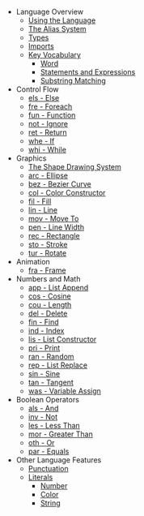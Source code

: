 - Language Overview
    - [Using the Language](README.md#using-the-language)
    - [The Alias System](README.md#the-alias-system)
    - [Types](README.md#types-in-prosetta)
    - [Imports](Imports.md)
    - [Key Vocabulary](Glossary.md)
        - [Word](Glossary.md#Word)
        - [Statements and Expressions](Glossary.md#statements-vs-expressions)
        - [Substring Matching](Glossary.md#substring-matching)
- Control Flow
    - [els - Else](Else.md)
    - [fre - Foreach](Foreach.md)
    - [fun - Function](Function.md)
    - [not - Ignore](Ignore.md)
    - [ret - Return](Return.md)
    - [whe - If](If.md)
    - [whi - While](While.md)
- Graphics
    - [The Shape Drawing System](ShapeDrawing.md)
    - [arc - Ellipse](Ellipse.md)
    - [bez - Bezier Curve](Bezier.md)
    - [col - Color Constructor](Color.md)
    - [fil - Fill](Fill.md)
    - [lin - Line](Line.md)
    - [mov - Move To](MoveTo.md)
    - [pen - Line Width](LineWidth.md)
    - [rec - Rectangle](Rectangle.md)
    - [sto - Stroke](Stroke.md)
    - [tur - Rotate](Rotate.md)
- Animation
    - [fra - Frame](Frame.md)
- Numbers and Math
    - [app - List Append](Append.md)
    - [cos - Cosine](Cosine.md)
    - [cou - Length](Length.md)
    - [del - Delete](Delete.md)
    - [fin - Find](Find.md)
    - [ind - Index](Index.md)
    - [lis - List Constructor](List.md)
    - [pri - Print](Print.md)
    - [ran - Random](Random.md)
    - [rep - List Replace](Replace.md)
    - [sin - Sine](Sine.md)
    - [tan - Tangent](Tangent.md)
    - [was - Variable Assign](Variable.md)
- Boolean Operators
    - [als - And](And.md)
    - [inv - Not](Not.md)
    - [les - Less Than](LessThan.md)
    - [mor - Greater Than](GreaterThan.md)
    - [oth - Or](Or.md)
    - [par - Equals](Comparison.md)
- Other Language Features
    - [Punctuation](Punctuation.md)
    - [Literals](Literals.md)
        - [Number](Literals.md#numbers)
        - [Color](Literals.md#colors)
        - [String](Literals.md#strings)
